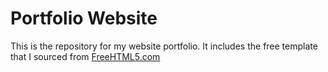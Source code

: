 # Portfolio Website
This is the repository for my website portfolio. It includes the free template that I sourced from [FreeHTML5.com](https://freehtml5.co/neat-free-html5-bootstrap-website-template-for-portfolio/)





